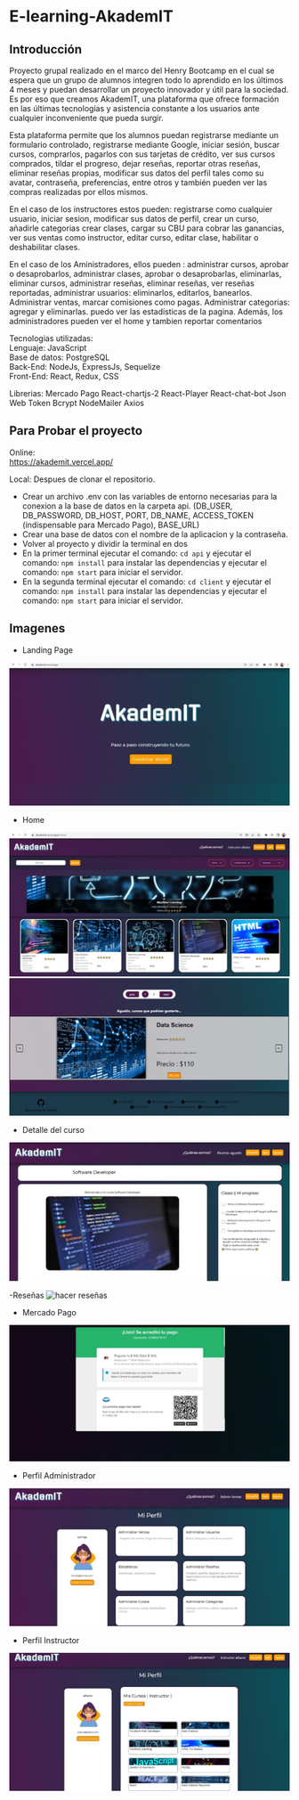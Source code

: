 # E-learning-AkademIT


## Introducción

Proyecto grupal realizado en el marco del Henry Bootcamp en el cual se espera que un grupo de alumnos integren todo lo aprendido en los últimos 4 meses y puedan desarrollar un proyecto innovador y útil para la sociedad. Es por eso que creamos AkademIT, una plataforma que ofrece formación en las últimas tecnologías y asistencia constante a los usuarios ante cualquier inconveniente que pueda surgir.

Esta plataforma permite que los alumnos puedan registrarse mediante un formulario controlado, registrarse mediante Google, iniciar sesión, buscar cursos, comprarlos, pagarlos con sus tarjetas de crédito, ver sus cursos comprados, tildar el progreso, dejar reseñas, reportar otras reseñas, eliminar reseñas propias, modificar sus datos del perfil tales como su avatar, contraseña, preferencias, entre otros y también pueden ver las compras realizadas por ellos mismos. 

En el caso de los instructores estos pueden: registrarse como cualquier usuario, iniciar sesion, modificar sus datos de perfil, crear un curso, añadirle categorias crear clases, cargar su CBU para cobrar las ganancias, ver sus ventas como instructor, editar curso, editar clase, habilitar o deshabilitar clases. 

En el caso de los Aministradores, ellos pueden : administrar cursos, aprobar o desaprobarlos, administrar clases, aprobar o desaprobarlas, eliminarlas, eliminar cursos, administrar reseñas, eliminar reseñas, ver reseñas reportadas, administrar usuarios: eliminarlos, editarlos, banearlos. Administrar ventas, marcar comisiones como pagas. Administrar categorias: agregar y eliminarlas. puedo ver las estadisticas de la pagina. Además, los administradores pueden ver el home y tambien reportar comentarios

Tecnologias utilizadas:
<br>
Lenguaje: JavaScript
<br>
Base de datos: PostgreSQL
<br>
Back-End: NodeJs, ExpressJs, Sequelize
<br>
Front-End: React, Redux, CSS

Librerias:
Mercado Pago
React-chartjs-2
React-Player
React-chat-bot
Json Web Token
Bcrypt
NodeMailer
Axios


## Para Probar el proyecto

Online:
<br>
https://akademit.vercel.app/

Local:
Despues de clonar el repositorio.
- Crear un archivo .env con las variables de entorno necesarias para la conexion a la base de datos en la carpeta api.
(DB_USER, DB_PASSWORD, DB_HOST, PORT, DB_NAME, ACCESS_TOKEN (indispensable para Mercado Pago), BASE_URL)
- Crear una base de datos con el nombre de la aplicacion y la contraseña.
- Volver al proyecto y dividir la terminal en dos
- En la primer terminal ejecutar el comando: `cd api` y ejecutar el comando: `npm install` para instalar las dependencias y ejecutar el comando: `npm start` para iniciar el servidor.
- En la segunda terminal ejecutar el comando: `cd client` y ejecutar el comando: `npm install` para instalar las dependencias y ejecutar el comando: `npm start` para iniciar el servidor.


## Imagenes

- Landing Page

![landingPage](/images/Landing-page.jpeg)


- Home

![home](/images/Home.jpeg)
![home](/images/podriagustarte.jpeg)


- Detalle del curso

![detalle del curso](/images/curso.jpeg)

-Reseñas 
![hacer reseñas](/images/hacerreseña.jpeg)

- Mercado Pago

![mercado pago](/images/mp.jpeg)

- Perfil Administrador

![perfil administrador](/images/admin.jpeg)

- Perfil Instructor

![perfil instructor](/images/instructor.jpeg)

